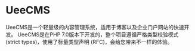 # UeeCMS
UeeCMS是一个轻量级的内容管理系统，适用于博客以及企业门户网站的快速开发。
UeeCMS是在PHP 7.0版本下开发的，整个项目遵循严格类型校验模式 (strict types)，使用了标量类型声明 (RFC)，会给您带来不一样的体验。